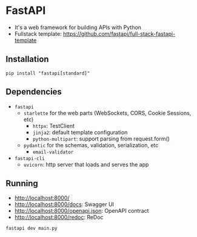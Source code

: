 # FastAPI

- It's a web framework for building APIs with Python
- Fullstack template: <https://github.com/fastapi/full-stack-fastapi-template>

## Installation

```shell
pip install "fastapi[standard]"
```

## Dependencies

- `fastapi`
  - `starlette` for the web parts (WebSockets, CORS, Cookie Sessions, etc)
    - `httpx`: TestClient
    - `jinja2`: default template configuration
    - `python-multipart`: support parsing from request.form()
  - `pydantic` for the schemas, validation, serialization, etc
    - `email-validator`
- `fastapi-cli`
  - `uvicorn`: http server that loads and serves the app

## Running

- <http://localhost:8000/>
- <http://localhost:8000/docs>: Swagger UI
- <http://localhost:8000/openapi.json>: OpenAPI contract
- <http://localhost:8000/redoc>: ReDoc

```shell
fastapi dev main.py
```
